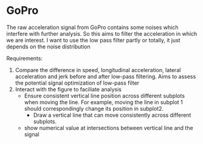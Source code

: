 # GoPro
The raw acceleration signal from GoPro contains some noises which interfere with further analysis.
So this aims to filter the acceleration in which we are interest.
I want to use the low pass filter partly or totally, it just depends on the noise distribution

Requirements:
1. Compare the difference in speed, longitudinal acceleration, lateral acceleration and jerk before
   and after low-pass filtering. Aims to assess the potential signal optimization of low-pass filter
2. Interact with the figure to faciliate analysis
   - Ensure consistent vertical line position across different subplots when moving the line.
     For example, moving the line in subplot 1 should correspondingly change its position in subplot2.
        * Draw a vertical line that can move consistently across different subplots.
   - show numerical value at intersections between vertical line and the signal
